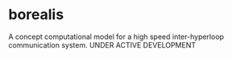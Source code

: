 # borealis
A concept computational model for a high speed inter-hyperloop communication system. UNDER ACTIVE DEVELOPMENT

